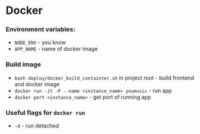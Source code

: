 # Docker

### Environment variables:
+ `NODE_ENV` - you know
+ `APP_NAME` - name of docker image

### Build image
+ `bash deploy/docker_build_containter.sh` in project root - build frontend and docker image
+ `docker run -it -P --name <instance_name> youmusic` - run app
+ `docker port <instance_name>` - get port of running app

### Useful flags for `docker run`
+ `-d` - run detached
